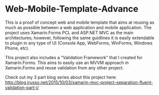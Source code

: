 # Web-Mobile-Template-Advance

This is a proof of concept web and mobile template that aims at reusing as much as possible between a web application and mobile application.  The project uses Xamarin.Forms PCL and ASP.NET MVC as the main architectures; however, following the same guidlines it is easily extendable to plugin in any type of UI (Console App, WebForms, WinForms, Windows Phone, etc).  

This project also includes a "Validation Framework" that I created for Xamarin.Forms.  This aims to easily use an MVVM approach in Xamarin.Forms and reuse validation from any other project. 

Check out my 3 part blog series about this project here: http://blog.jrusso.net/2015/10/03/xamarin-mvc-project-separation-fluent-validation-part-i/
